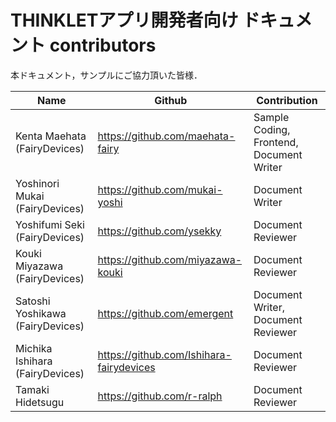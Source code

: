 # THINKLETアプリ開発者向け ドキュメント contributors
本ドキュメント，サンプルにご協力頂いた皆様．

| Name                             | Github                                   | Contribution                             |
| -------------------------------- | ---------------------------------------- | ---------------------------------------- |
| Kenta Maehata (FairyDevices)     | https://github.com/maehata-fairy         | Sample Coding, Frontend, Document Writer |
| Yoshinori Mukai (FairyDevices)   | https://github.com/mukai-yoshi           | Document Writer                          |
| Yoshifumi Seki (FairyDevices)    | https://github.com/ysekky                | Document Reviewer                        |
| Kouki Miyazawa (FairyDevices)    | https://github.com/miyazawa-kouki        | Document Reviewer                        |
| Satoshi Yoshikawa (FairyDevices) | https://github.com/emergent              | Document Writer, Document Reviewer       |
| Michika Ishihara (FairyDevices)  | https://github.com/Ishihara-fairydevices | Document Reviewer                        |
| Tamaki Hidetsugu                 | https://github.com/r-ralph               | Document Reviewer                        |
